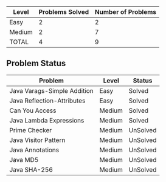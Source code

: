 |Level|Problems Solved|Number of Problems|
|-----|---------------|------------------|
|Easy|2|2|
|Medium|2|7|
|TOTAL|4|9|

Problem Status
---
|Problem|Level|Status|
|-------|-----|------|
|Java Varags-Simple Addition|Easy|Solved|
|Java Reflection-Attributes|Easy|Solved|
|Can You Access|Medium|Solved|
|Java Lambda Expressions|Medium|Solved|
|Prime Checker|Medium|UnSolved|
|Java Visitor Pattern|Medium|UnSolved|
|Java Annotations|Medium|UnSolved|
|Java MD5|Medium|UnSolved|
|Java SHA-256|Medium|UnSolved|
